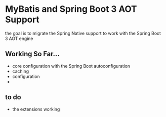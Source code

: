 # MyBatis and Spring Boot 3 AOT Support 

the goal is to migrate the Spring Native support to work with the Spring Boot 3 AOT engine 

## Working So Far...
* core configuration with the Spring Boot autoconfiguration  
* caching 
* configuration
* 


## to do 

*  the extensions working 